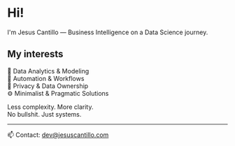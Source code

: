# Hi!

I'm Jesus Cantillo — Business Intelligence on a Data Science journey. 

## My interests

🔎 Data Analytics & Modeling  
🤖 Automation & Workflows  
🔐 Privacy & Data Ownership  
⚙️ Minimalist & Pragmatic Solutions

Less complexity. More clarity.  
No bullshit. Just systems.

---

📫 Contact: dev@jesuscantillo.com
